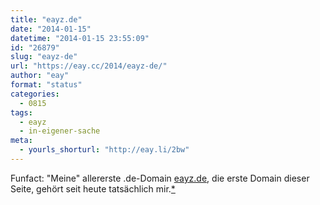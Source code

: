```yaml
---
title: "eayz.de"
date: "2014-01-15"
datetime: "2014-01-15 23:55:09"
id: "26879"
slug: "eayz-de"
url: "https://eay.cc/2014/eayz-de/"
author: "eay"
format: "status"
categories:
  - 0815
tags:
  - eayz
  - in-eigener-sache
meta:
  - yourls_shorturl: "http://eay.li/2bw"
---
```


Funfact: "Meine" allererste .de-Domain [eayz.de](http://eayz.de/), die erste Domain dieser Seite, gehört seit heute tatsächlich mir.[\*](//eay.cc/2014/eayz-de/#comment-22025)
